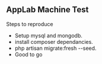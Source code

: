## AppLab Machine Test

Steps to reproduce

- Setup mysql and mongodb.
- install composer dependancies.
- php artisan migrate:fresh --seed.
- Good to go